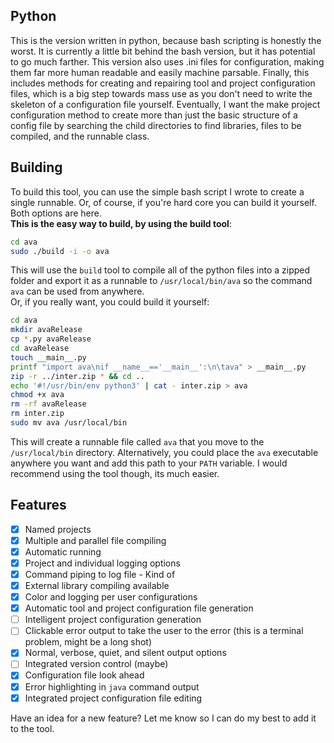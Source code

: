 ## Python ##
This is the version written in python, because bash scripting is honestly the worst.  It is currently a little bit behind the bash version, but it has potential to go much farther.  This version also 
uses .ini files for configuration, making them far more human readable and easily machine parsable.  Finally, this includes methods for creating and repairing tool and project configuration files, which 
is a big step towards mass use as you don't need to write the skeleton of a configuration file yourself.  Eventually, I want the make project configuration method to create more than just the basic structure 
of a config file by searching the child directories to find libraries, files to be compiled, and the runnable class.

## Building ##
To build this tool, you can use the simple bash script I wrote to create a single runnable. Or, of course, if you're hard core you can build it yourself. Both options 
are here.<br/>
**This is the easy way to build, by using the build tool**:
```bash
cd ava
sudo ./build -i -o ava
```
This will use the `build` tool to compile all of the python files into a zipped folder and export it as a runnable to `/usr/local/bin/ava` so the command `ava` can be used from anywhere.<br/>
Or, if you really want, you could build it yourself:
```bash
cd ava
mkdir avaRelease
cp *.py avaRelease
cd avaRelease
touch __main__.py
printf "import ava\nif __name__=='__main__':\n\tava" > __main__.py
zip -r ../inter.zip * && cd ..
echo '#!/usr/bin/env python3' | cat - inter.zip > ava
chmod +x ava
rm -rf avaRelease
rm inter.zip
sudo mv ava /usr/local/bin
```
This will create a runnable file called `ava` that you move to the `/usr/local/bin` directory. Alternatively, you could place the `ava` executable anywhere you want and add this path 
to your `PATH` variable. I would recommend using the tool though, its much easier.

## Features ##
- [X] Named projects
- [X] Multiple and parallel file compiling
- [X] Automatic running
- [X] Project and individual logging options
- [X] Command piping to log file - Kind of
- [X] External library compiling available
- [X] Color and logging per user configurations
- [X] Automatic tool and project configuration file generation
- [ ] Intelligent project configuration generation
- [ ] Clickable error output to take the user to the error (this is a terminal problem, might be a long shot)
- [X] Normal, verbose, quiet, and silent output options
- [ ] Integrated version control (maybe)
- [X] Configuration file look ahead
- [X] Error highlighting in `java` command output
- [X] Integrated project configuration file editing

Have an idea for a new feature? Let me know so I can do my best to add it to the tool.
